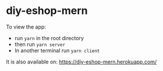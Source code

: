 # diy-eshop-mern

To view the app:

* run `yarn` in the root directory
* then run `yarn server`
* In another terminal run `yarn client`

It is also available on:
https://diy-eshop-mern.herokuapp.com/